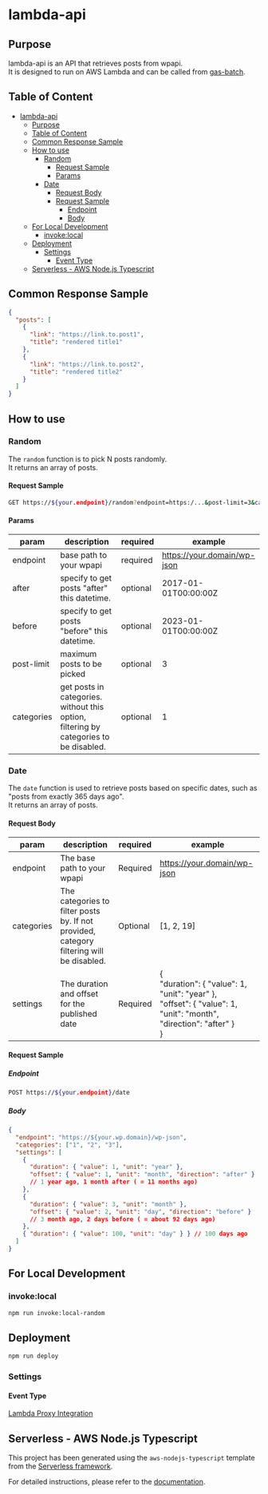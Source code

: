 # lambda-api

## Purpose

lambda-api is an API that retrieves posts from wpapi.\
It is designed to run on AWS Lambda and can be called from [gas-batch](../gas-batch/README.md).

## Table of Content

- [lambda-api](#lambda-api)
  - [Purpose](#purpose)
  - [Table of Content](#table-of-content)
  - [Common Response Sample](#common-response-sample)
  - [How to use](#how-to-use)
    - [Random](#random)
      - [Request Sample](#request-sample)
      - [Params](#params)
    - [Date](#date)
      - [Request Body](#request-body)
      - [Request Sample](#request-sample-1)
        - [Endpoint](#endpoint)
        - [Body](#body)
  - [For Local Development](#for-local-development)
    - [invoke:local](#invokelocal)
  - [Deployment](#deployment)
    - [Settings](#settings)
      - [Event Type](#event-type)
  - [Serverless - AWS Node.js Typescript](#serverless---aws-nodejs-typescript)

## Common Response Sample

```json
{
  "posts": [
    {
      "link": "https://link.to.post1",
      "title": "rendered title1"
    },
    {
      "link": "https://link.to.post2",
      "title": "rendered title2"
    }
  ]
}
```

## How to use

### Random

The `random` function is to pick N posts randomly.\
It returns an array of posts.

#### Request Sample

```sh
GET https://${your.endpoint}/random?endpoint=https:/...&post-limit=3&categories=1&categories=2&categories=3...
```

#### Params

| param      | description                                                                           | required | example                     |
| ---------- | ------------------------------------------------------------------------------------- | -------- | --------------------------- |
| endpoint   | base path to your wpapi                                                               | required | https://your.domain/wp-json |
| after      | specify to get posts "after" this datetime.                                           | optional | 2017-01-01T00:00:00Z        |
| before     | specify to get posts "before" this datetime.                                          | optional | 2023-01-01T00:00:00Z        |
| post-limit | maximum posts to be picked                                                            | optional | 3                           |
| categories | get posts in categories. without this option, filtering by categories to be disabled. | optional | 1                           |

### Date

The `date` function is used to retrieve posts based on specific dates, such as "posts from exactly 365 days ago".\
It returns an array of posts.

#### Request Body

| param      | description                                                                              | required | example                                                                                                                           |
| ---------- | ---------------------------------------------------------------------------------------- | -------- | --------------------------------------------------------------------------------------------------------------------------------- |
| endpoint   | The base path to your wpapi                                                              | Required | https://your.domain/wp-json                                                                                                       |
| categories | The categories to filter posts by. If not provided, category filtering will be disabled. | Optional | [1, 2, 19]                                                                                                                        |
| settings   | The duration and offset for the published date                                           | Required | {<br /> "duration": { "value": 1, "unit": "year" },<br /> "offset": { "value": 1, "unit": "month", "direction": "after" }<br /> } |

#### Request Sample

##### Endpoint

```sh
POST https://${your.endpoint}/date
```

##### Body

```JSON
{
  "endpoint": "https://${your.wp.domain}/wp-json",
  "categories": ["1", "2", "3"],
  "settings": [
    {
      "duration": { "value": 1, "unit": "year" },
      "offset": { "value": 1, "unit": "month", "direction": "after" }
      // 1 year ago, 1 month after ( = 11 months ago)
    },
    {
      "duration": { "value": 3, "unit": "month" },
      "offset": { "value": 2, "unit": "day", "direction": "before" }
      // 3 month ago, 2 days before ( = about 92 days ago)
    },
    { "duration": { "value": 100, "unit": "day" } } // 100 days ago
  ]
}

```

## For Local Development

### invoke:local

```sh
npm run invoke:local-random
```

## Deployment

```sh
npm run deploy
```

### Settings

#### Event Type

[Lambda Proxy Integration](https://www.serverless.com/framework/docs/providers/aws/events/apigateway#lambda-proxy-integration)

## Serverless - AWS Node.js Typescript

This project has been generated using the `aws-nodejs-typescript` template from the [Serverless framework](https://www.serverless.com/).

For detailed instructions, please refer to the [documentation](https://www.serverless.com/framework/docs/providers/aws/).

<!-- TODO unit test -->
<!-- TODO lint-staged の prettier で対象外になっているファイルがある -->
<!-- TODO refactor and clear TODOs -->
